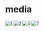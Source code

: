 # media

![1](https://github.com/js8developer/media/assets/36863375/64e777ab-387d-4b84-9a2b-203c822e4f58)
![2](https://github.com/js8developer/media/assets/36863375/f8760526-e097-4c6b-bf30-ace1cbfb94d5)
![5](https://github.com/js8developer/media/assets/36863375/095ef772-94c3-43e1-968f-2aee0a24581f)
![7](https://github.com/js8developer/media/assets/36863375/6f670c79-a2a7-4af2-98c6-560dcb3d505f)
